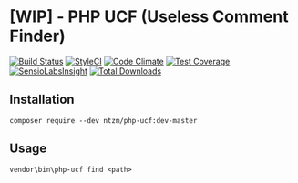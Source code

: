 # [WIP] - PHP UCF (Useless Comment Finder)

[![Build Status](https://travis-ci.org/ntzm/php-ucf.svg?branch=master)](https://travis-ci.org/ntzm/php-ucf)
[![StyleCI](https://styleci.io/repos/101468412/shield?branch=master)](https://styleci.io/repos/101468412)
[![Code Climate](https://codeclimate.com/github/ntzm/useless-comment-finder/badges/gpa.svg)](https://codeclimate.com/github/ntzm/useless-comment-finder)
[![Test Coverage](https://codeclimate.com/github/ntzm/useless-comment-finder/badges/coverage.svg)](https://codeclimate.com/github/ntzm/useless-comment-finder/coverage)
[![SensioLabsInsight](https://insight.sensiolabs.com/projects/49381008-70dd-4a2e-8322-055fd08da84f/mini.png)](https://insight.sensiolabs.com/projects/49381008-70dd-4a2e-8322-055fd08da84f)
[![Total Downloads](https://poser.pugx.org/phpunit/phpunit/downloads)](https://packagist.org/packages/phpunit/phpunit)

## Installation

`composer require --dev ntzm/php-ucf:dev-master`

## Usage

`vendor\bin\php-ucf find <path>`
